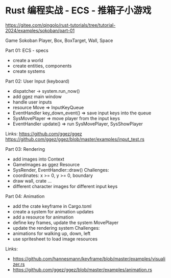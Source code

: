 # Rust 编程实战 - ECS - 推箱子小游戏

https://gitee.com/qingolo/rust-tutorials/tree/tutorial-2024/examples/sokoban/part-01

Game Sokoban
Player, Box, BoxTarget, Wall, Space

Part 01: ECS - specs

- create a world
- create entities, components
- create systems

Part 02: User Input (keyboard)

- dispatcher -> system.run_now()
- add ggez main window
- handle user inputs
- resource Move => InputKeyQueue
- EventHandler key_down_event() => save input keys into the queue
- SysMovePlayer => move player from the input keys
- EventHandler update() => run SysMovePlayer, SysShowPlayer

Links:
https://github.com/ggez/ggez
https://github.com/ggez/ggez/blob/master/examples/input_test.rs

Part 03: Rendering

- add images into Context
- GameImages as ggez Resource
- SysRender, EventHandler::draw()
  Challenges:
- coordinates: x >= 0, y >= 0, boundary
- draw wall, crate ...
- different character images for different input keys

Part 04: Animation

- add the crate keyframe in Cargo.toml
- create a system for animation updates
- add a resource for animation
- define key frames, update the system MovePlayer
- update the rendering system
  Challenges:
- animations for walking up, down, left
- use spritesheet to load image resources

Links:

- https://github.com/hannesmann/keyframe/blob/master/examples/visualizer.rs
- https://github.com/ggez/ggez/blob/master/examples/animation.rs
